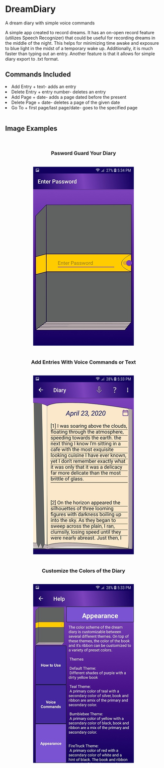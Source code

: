 # DreamDiary
A dream diary with simple voice commands

<p>A simple app created to record dreams. It has an on-open record feature (utilizes Speech Recognizer) that could be useful for recording dreams in the middle of the night. This helps for minimizing time awake and exposure to blue light in the midst of a temporary wake up. Additionally, it is much faster than typing out an entry. Another feature is that it allows for simple diary export to .txt format.</p>
<h2> Commands Included</h2>
<li>Add Entry + text- adds an entry</li>
<li>Delete Entry + entry number- deletes an entry</li>
<li>Add Page + date- adds a page dated before the present</li>
<li>Delete Page + date- deletes a page of the given date</li>
<li>Go To + first page/last page/date- goes to the specified page</li>
<br>
<h2> Image Examples </h2><br>
<div align="center">
<h3>Pasword Guard Your Diary</h3><br>
<img src="https://github.com/happyhappyyay/DreamDiary/blob/master/screenshots/Screenshot_20200423-173409_Dream_Diary.jpg" alt="Optional Entry Screen">
<br><br>
<h3>Add Entries With Voice Commands or Text</h3><br>
<img src="https://github.com/happyhappyyay/DreamDiary/blob/master/screenshots/Screenshot_20200423-173359_Dream_Diary.jpg" alt="Diary Page">
<br><br>
<h3>Customize the Colors of the Diary</h3><br>
<img src="https://github.com/happyhappyyay/DreamDiary/blob/master/screenshots/Screenshot_20200423-173345_Dream_Diary.jpg" alt="Help Page-Appearance">
<br><br>
</div>
